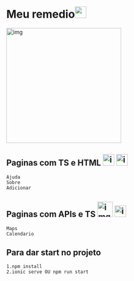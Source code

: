# Meu remedio<img height="30" src="https://cdn.pixabay.com/photo/2018/06/24/17/34/medical-3495036_960_720.png" /> 


<img src="https://blog.hariken.co/wp-content/uploads/2019/03/angularjs-logo.png" alt="img" style="width:300px;"/>


## Paginas com TS e HTML <img src="https://cdn.worldvectorlogo.com/logos/typescript.svg" alt="img" style="width:30px;"/> <img src="https://encrypted-tbn0.gstatic.com/images?q=tbn:ANd9GcSMRk3g9oapUnqAvZHc_zbRyHirzDKkBX-G3_nVEcPOE46ZBtrSvVL9eu8kC8EgFRMjgIE&usqp=CAU" alt="img" style="width:30px;"/>
    Ajuda
    Sobre
    Adicionar

## Paginas com APIs e TS <img src="https://cdn.pixabay.com/photo/2015/12/11/11/43/google-1088004_960_720.png" alt="img" style="width:40px;"/> <img src="https://cdn.worldvectorlogo.com/logos/typescript.svg" alt="img" style="width:30px;"/>

    Maps
    Calendario

## Para dar start no projeto

    1.npm install
    2.ionic serve OU npm run start

